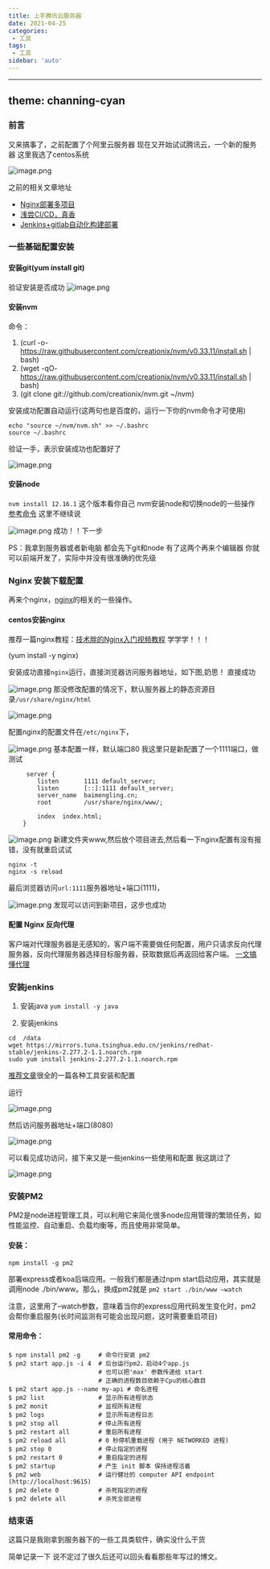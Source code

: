 ```yaml
---
title: 上手腾讯云服务器
date: 2021-04-25
categories:
 - 工具
tags:
 - 工具
sidebar: 'auto'
---
```

---
theme: channing-cyan
---
### 前言
又来搞事了，之前配置了个阿里云服务器 现在又开始试试腾讯云，一个新的服务器 这里我选了centos系统

![image.png](https://p9-juejin.byteimg.com/tos-cn-i-k3u1fbpfcp/428eeddeea444f2f99fcd38c32ba8039~tplv-k3u1fbpfcp-watermark.image)

之前的相关文章地址
- [Nginx部署多项目](https://juejin.cn/post/6948748692497121294)
- [浅尝CI/CD，真香](https://juejin.cn/post/6940841823036243982)
- [Jenkins+gitlab自动化构建部署](https://juejin.cn/post/6948370416742170638)

### 一些基础配置安装
#### 安装git(yum install git)
验证安装是否成功
![image.png](https://p6-juejin.byteimg.com/tos-cn-i-k3u1fbpfcp/c3f8c09cfc0f4f63a5913bf2589f84bb~tplv-k3u1fbpfcp-watermark.image)
#### 安装nvm
命令：
1. (curl -o- https://raw.githubusercontent.com/creationix/nvm/v0.33.11/install.sh | bash)
2. (wget -qO- https://raw.githubusercontent.com/creationix/nvm/v0.33.11/install.sh | bash)
3. (git clone git://github.com/creationix/nvm.git ~/nvm)

安装成功配置自动运行(这两句也是百度的，运行一下你的nvm命令才可使用)

```
echo "source ~/nvm/nvm.sh" >> ~/.bashrc
source ~/.bashrc
```
验证一手，表示安装成功也配置好了

![image.png](https://p6-juejin.byteimg.com/tos-cn-i-k3u1fbpfcp/1ec2b1fdb67a4df49995a6717b7e5fd1~tplv-k3u1fbpfcp-watermark.image)
#### 安装node
`nvm install 12.16.1`
这个版本看你自己 nvm安装node和切换node的一些操作 [参考命令](https://www.cnblogs.com/zbx-boke/p/9383002.html) 这里不继续说

![image.png](https://p6-juejin.byteimg.com/tos-cn-i-k3u1fbpfcp/4a2256789e7c49159f99cb85f2913697~tplv-k3u1fbpfcp-watermark.image)
成功！！下一步

PS：我拿到服务器或者新电脑 都会先下git和node 有了这两个再来个编辑器 你就可以前端开发了，实际中并没有很准确的优先级

### Nginx 安装下载配置
再来个nginx，[nginx](https://baike.baidu.com/item/nginx/3817705?fr=aladdin)的相关的一些操作。
#### centos安装nginx

推荐一篇nginx教程：[技术胖的Nginx入门视频教程](https://juejin.cn/post/6844903701459501070#heading-0)
学学学！！！

(yum install -y nginx)

安装成功直接`nginx`运行，直接浏览器访问服务器地址，如下图,奶思！ 直接成功

![image.png](https://p6-juejin.byteimg.com/tos-cn-i-k3u1fbpfcp/74cb9ef8793e4da3b4731c5c5a263dc9~tplv-k3u1fbpfcp-watermark.image)
那没修改配置的情况下，默认服务器上的静态资源目录`/usr/share/nginx/html`

![image.png](https://p6-juejin.byteimg.com/tos-cn-i-k3u1fbpfcp/913937f18bf84e1d9414deb50fd545c9~tplv-k3u1fbpfcp-watermark.image)

配置nginx的配置文件在`/etc/nginx`下，

![image.png](https://p3-juejin.byteimg.com/tos-cn-i-k3u1fbpfcp/0dce748c4a054ebb87b3f2d55118a8c5~tplv-k3u1fbpfcp-watermark.image)
基本配置一样，默认端口80
我这里只是新配置了一个1111端口，做测试
```
     server {
        listen       1111 default_server;
        listen       [::]:1111 default_server;
        server_name  baimengling.cn;
        root         /usr/share/nginx/www/;

        index  index.html;
    }
 ```

![image.png](https://p1-juejin.byteimg.com/tos-cn-i-k3u1fbpfcp/2d8657ae4aea4585b0a08110f76027c5~tplv-k3u1fbpfcp-watermark.image)
新建文件夹www,然后放个项目进去,然后看一下nginx配置有没有报错，没有就重启试试
```
nginx -t
nginx -s reload
```
最后浏览器访问`url:1111`服务器地址+端口(1111)，

![image.png](https://p6-juejin.byteimg.com/tos-cn-i-k3u1fbpfcp/db739dc3799544d5b47fcfb55244cbdd~tplv-k3u1fbpfcp-watermark.image)
发现可以访问到新项目，这步也成功
#### 配置 Nginx 反向代理
客户端对代理服务器是无感知的，客户端不需要做任何配置，用户只请求反向代理服务器，反向代理服务器选择目标服务器，获取数据后再返回给客户端。
[一文搞懂代理](https://www.cnblogs.com/ysocean/p/9392908.html)

### 安装jenkins
1. 安装java
`yum install -y java`

2. 安装jenkins
```
cd  /data
wget https://mirrors.tuna.tsinghua.edu.cn/jenkins/redhat-stable/jenkins-2.277.2-1.1.noarch.rpm
sudo yum install jenkins-2.277.2-1.1.noarch.rpm

```

[推荐文章](https://mp.weixin.qq.com/s/6GYD0l3FH6kC7nfwX-x7ow)很全的一篇各种工具安装和配置

运行

![image.png](https://p6-juejin.byteimg.com/tos-cn-i-k3u1fbpfcp/50f31ab64c2340a099976f0fa535bbcc~tplv-k3u1fbpfcp-watermark.image)

然后访问服务器地址+端口(8080)

![image.png](https://p9-juejin.byteimg.com/tos-cn-i-k3u1fbpfcp/4262b41bad5b4c72a4bdccfe9bb6a6d1~tplv-k3u1fbpfcp-watermark.image)

可以看见成功访问，接下来又是一些jenkins一些使用和配置 我这跳过了


![image.png](https://p1-juejin.byteimg.com/tos-cn-i-k3u1fbpfcp/2c6d81c42fec4540991f5a0f9aef75b9~tplv-k3u1fbpfcp-watermark.image)

### 安装PM2
PM2是node进程管理工具，可以利用它来简化很多node应用管理的繁琐任务，如性能监控、自动重启、负载均衡等，而且使用非常简单。
#### 安装：

`npm install -g pm2`

部署express或者koa后端应用。一般我们都是通过npm start启动应用，其实就是调用node ./bin/www。那么，换成pm2就是
`pm2 start ./bin/www –watch`

注意，这里用了–watch参数，意味着当你的express应用代码发生变化时，pm2会帮你重启服务(长时间监测有可能会出现问题，这时需要重启项目)

#### 常用命令：
```
$ npm install pm2 -g     # 命令行安装 pm2
$ pm2 start app.js -i 4  # 后台运行pm2，启动4个app.js
                         # 也可以把'max' 参数传递给 start
                         # 正确的进程数目依赖于Cpu的核心数目
$ pm2 start app.js --name my-api # 命名进程
$ pm2 list               # 显示所有进程状态
$ pm2 monit              # 监视所有进程
$ pm2 logs               # 显示所有进程日志
$ pm2 stop all           # 停止所有进程
$ pm2 restart all        # 重启所有进程
$ pm2 reload all         # 0 秒停机重载进程 (用于 NETWORKED 进程)
$ pm2 stop 0             # 停止指定的进程
$ pm2 restart 0          # 重启指定的进程
$ pm2 startup            # 产生 init 脚本 保持进程活着
$ pm2 web                # 运行健壮的 computer API endpoint (http://localhost:9615)
$ pm2 delete 0           # 杀死指定的进程
$ pm2 delete all         # 杀死全部进程
```



### 结束语
这篇只是我刚拿到服务器下的一些工具类软件，确实没什么干货

简单记录一下 说不定过了很久后还可以回头看看那些年写过的博文。
